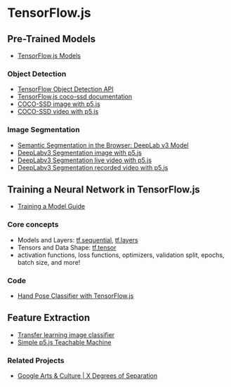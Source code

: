 # TensorFlow.js

## Pre-Trained Models

- [TensorFlow.js Models](https://github.com/tensorflow/tfjs-models)

### Object Detection

- [TensorFlow Object Detection API](https://github.com/tensorflow/models/blob/master/research/object_detection/README.md)
- [TensorFlow.js coco-ssd documentation](https://github.com/tensorflow/tfjs-models/blob/master/coco-ssd/README.md)
- [COCO-SSD image with p5.js](https://editor.p5js.org/ml_4_cc/sketches/mnLF9Iu4V)
- [COCO-SSD video with p5.js](https://editor.p5js.org/ml_4_cc/sketches/-Yt7vSA5U)

### Image Segmentation

- [Semantic Segmentation in the Browser: DeepLab v3 Model](https://github.com/tensorflow/tfjs-models/blob/master/deeplab/README.md)
- [DeepLabv3 Segmentation image with p5.js](https://editor.p5js.org/ml_4_cc/sketches/9lNNLp0UY)
- [DeepLabv3 Segmentation live video with p5.js](https://editor.p5js.org/ml_4_cc/sketches/sb3fNHVzc)
- [DeepLabv3 Segmentation recorded video with p5.js](https://editor.p5js.org/ml_4_cc/sketches/xILkf9Eo3)

## Training a Neural Network in TensorFlow.js

- [Training a Model Guide](https://www.tensorflow.org/js/guide/train_models#:~:text=In%20TensorFlow,train%20a%20machine%20learning%20model)

### Core concepts

- Models and Layers: [tf.sequential](https://js.tensorflow.org/api/latest/?_gl=1*wrlqe5*_ga*NzEzMzc2NzY2LjE3MzMzNTU0ODM.*_ga_W0YLR4190T*MTc0MDYxOTM1OC41LjEuMTc0MDYxOTQwMS4wLjAuMA..#sequential), [tf.layers](https://js.tensorflow.org/api/latest/?_gl=1*wrlqe5*_ga*NzEzMzc2NzY2LjE3MzMzNTU0ODM.*_ga_W0YLR4190T*MTc0MDYxOTM1OC41LjEuMTc0MDYxOTQwMS4wLjAuMA..#Layers)
- Tensors and Data Shape: [tf.tensor](https://js.tensorflow.org/api/latest/?_gl=1*wrlqe5*_ga*NzEzMzc2NzY2LjE3MzMzNTU0ODM.*_ga_W0YLR4190T*MTc0MDYxOTM1OC41LjEuMTc0MDYxOTQwMS4wLjAuMA..#tensor)
- activation functions, loss functions, optimizers, validation split, epochs, batch size, and more!

### Code

- [Hand Pose Classifier with TensorFlow.js](https://github.com/shiffman/ml5-neural-network-example/tree/main/tfjs)

## Feature Extraction

- [Transfer learning image classifier](https://www.tensorflow.org/js/tutorials/transfer/image_classification#:~:text=In%20this%20tutorial%2C%20you%20will,js)
- [Simple p5.js Teachable Machine](https://github.com/shiffman/ml5-neural-network-example/tree/main/tfjs/teachable-machine)

### Related Projects

- [Google Arts & Culture | X Degrees of Separation](https://artsexperiments.withgoogle.com/xdegrees/)
